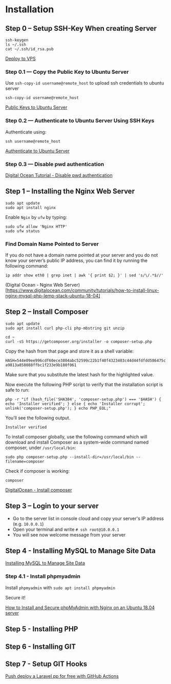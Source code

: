 # Installation

## Step 0 – Setup SSH-Key When creating Server

```
ssh-keygen
ls ~/.ssh
cat ~/.ssh/id_rsa.pub
```

[Deploy to VPS](https://gist.github.com/mokhosh/a63558d916a337c31f492f0cc0cab864)

### Step 0.1 — Copy the Public Key to Ubuntu Server

Use `ssh-copy-id username@remote_host` to upload ssh credentials to ubuntu server

`ssh-copy-id username@remote_host`

[Public Keys to Ubuntu Server](https://www.digitalocean.com/community/tutorials/how-to-set-up-ssh-keys-on-ubuntu-1804#step-2-%E2%80%94-copy-the-public-key-to-ubuntu-server)

### Step 0.2 — Authenticate to Ubuntu Server Using SSH Keys

Authenticate using:

`ssh username@remote_host`

[Authenticate to Ubuntu Server](https://www.digitalocean.com/community/tutorials/how-to-set-up-ssh-keys-on-ubuntu-1804#step-3-%E2%80%94-authenticate-to-ubuntu-server-using-ssh-keys)

### Step 0.3 — Disable pwd authentication

[Digital Ocean Tutorial - Disable pwd authentication](https://www.digitalocean.com/community/tutorials/how-to-set-up-ssh-keys-on-ubuntu-1804#step-4-%E2%80%94-disable-password-authentication-on-your-server)


## Step 1 – Installing the Nginx Web Server

```
sudo apt update
sudo apt install nginx
```

Enable `Ngix` by `ufw` by typing:

```
sudo ufw allow 'Nginx HTTP'
sudo ufw status
```
### Find Domain Name Pointed to Server

If you do not have a domain name pointed at your server and you do not know your server’s public IP address, you can find it by running the following command:

```
ip addr show eth0 | grep inet | awk '{ print $2; }' | sed 's/\/.*$//'
```

(Digital Ocean - Nginx Web Server)[https://www.digitalocean.com/community/tutorials/how-to-install-linux-nginx-mysql-php-lemp-stack-ubuntu-18-04]

## Step 2 – Install Composer

```
sudo apt update
sudo apt install curl php-cli php-mbstring git unzip

cd ~
curl -sS https://getcomposer.org/installer -o composer-setup.php
```

Copy the hash from that page and store it as a shell variable:

`HASH=544e09ee996cdf60ece3804abc52599c22b1f40f4323403c44d44fdfdd586475ca9813a858088ffbc1f233e9b180f061` 

Make sure that you substitute the latest hash for the highlighted value.

Now execute the following PHP script to verify that the installation script is safe to run:

`php -r "if (hash_file('SHA384', 'composer-setup.php') === '$HASH') { echo 'Installer verified'; } else { echo 'Installer corrupt'; unlink('composer-setup.php'); } echo PHP_EOL;"`
 
You’ll see the following output.

```
Installer verified
```

To install composer globally, use the following command which will download and install Composer as a system-wide command named composer, under `/usr/local/bin`:

```
sudo php composer-setup.php --install-dir=/usr/local/bin --filename=composer
```
 
Check if composer is working:

`composer`

[DigitalOcean - Install composer](https://www.digitalocean.com/community/tutorials/how-to-install-and-use-composer-on-ubuntu-18-04)

## Step 3 – Login to your server

* Go to the server list in console cloud and copy your server's IP address (e.g. `10.0.0.1`)
* Open your terminal and write `# ssh root@10.0.0.1`
* You will see now welcome message from your server

## Step 4 - Installing MySQL to Manage Site Data

[Installing MySQL to Manage Site Data](https://www.digitalocean.com/community/tutorials/how-to-install-linux-nginx-mysql-php-lemp-stack-ubuntu-18-04#step-2-%E2%80%93-installing-mysql-to-manage-site-data)

### Step 4.1 - Install phpmyadmin

Install `phpmyadmin` with `sudo apt install phpmyadmin`

Secure it!

[How to Install and Secure phpMyAdmin with Nginx on an Ubuntu 18.04 server](https://www.digitalocean.com/community/tutorials/how-to-install-and-secure-phpmyadmin-with-nginx-on-an-ubuntu-18-04-server)

## Step 5 - Installing PHP

## Step 6 - Installing GIT

## Step 7 - Setup GIT Hooks

[Push deploy a Laravel pp for free with GitHub Actions](https://laravel-news.com/push-deploy-with-github-actions)


